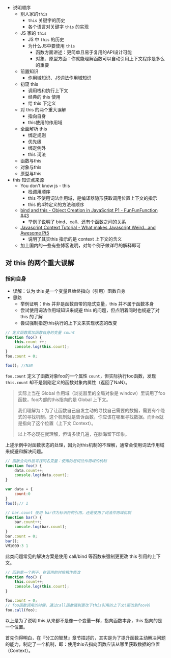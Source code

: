 - 说明顺序
  - 别人家的`this` 
    - `this` 关键字的历史
    - 各个语言对关键字 `this` 的实现
  - JS 家的 `this` 
    - JS 中 `this` 的历史
    - 为什么JS中要使用 `this`
      - 函数方面讲述：更简单且易于复用的API设计可能
      - 对象、原型方面：你就能理解函数可以自动引用上下文程序是多么的重要
  - 前置知识
    - 作用域知识、JS词法作用域知识
  - 初窥 this
    - 调用栈和执行上下文
    - 经典的 this 使用
    - 给 this 下定义
  - 对 this 的两个重大误解
    - 指向自身
    - this使用的作用域
  - 全面解析 this
    - 绑定规则
    - 优先级
    - 绑定例外
    - this 词法
  - 函数与this
  - 对象与this
  - 原型与this
- this 知识点来源
  - You don't know js - this 
    - 栈调用顺序
    - this 不使用词法作用域，是编译器隐形获取调用位置上下文的指示
    - this 的4种定义的方法和顺序
  - [bind and this - Object Creation in JavaScript P1 - FunFunFunction #43](https://www.youtube.com/watch?v=GhbhD1HR5vk)
    - 举例子说明了 bind、call、还有个函数之间的关系
  - [Javascript Context Tutorial - What makes Javascript Weird...and Awesome Pt5](https://www.youtube.com/watch?v=fjJoX9F_F5g&index=5&list=PLoYCgNOIyGABI011EYc-avPOsk1YsMUe_)
    - 说明了其实this 指示的是 context 上下文的含义
  - 加上国内的一些有些博客说明，对每个例子做详尽的解释即可



## 对 this 的两个重大误解

### 指向自身

- 误解：认为 this 是一个变量且始终指向（引用）函数自身
- 思路
  - 举例证明：this 并非是函数自带的隐式变量，this 并不属于函数本身
  - 尝试使用词法作用域知识来规避 this 的问题，但点明着同时也规避了对 this 的了解
  - 尝试强制指定this执行的上下文来实现状态的改变

```js
// 定义函数累加函数自身的变量 count
function foo() {
	this.count ++;
	console.log(this.count);
}
foo.count = 0;

foo(); //NaN
```

`foo.count` 定义了函数对象foo的一个属性 `count`，但实际执行foo函数，发现 `this.count` 却不是刚刚定义的函数对象内属性（返回了NaN）。

> 实际上当在 Global 作用域（浏览器里的全局对象是 window）里调用了foo函数，foo内部的this指向的是 Global 上下文。
>
> 我们理解为：为了让函数自己自发主动的寻找自己需要的数据，需要有个隐式的寻找机制。这个机制就是告诉函数，你应该在哪里寻找数据。而this就是指向了这个位置（上下文 Context）。
>
> 以上不必现在就理解，但请多读几遍，在脑海留下印象。

上述示例中对函数状态的处理，因为对this机制的不理解，通常会使用词法作用域来规避和解决问题。

```js
// 函数会向外层寻找同名变量：使用的是词法作用域的机制
function foo() {
	data.count++;
	console.log(data.count);
}

var data = {
	count:0
}
foo();// 1

// bar.count 使用 bar作为标识符的引用，还是使用了词法作用域机制
function bar() {
	bar.count++;
	console.log(bar.count);
}
bar.count = 0;
bar();
VM1009:3 1
```

此类问题常见的解决方案是使用 call/bind 等函数来强制更更改 this 引用的上下文。

```js
// 回到第一个例子，在调用的时候稍作修改
function foo() {
	this.count++;
	console.log(this.count);
}

foo.count = 0;
// foo函数调用的时候，通过call函数强制更改下this引用的上下文(更改到foo内)
foo.call(foo);
```

以上是为了说明 this 从来都不是像一个变量一样，指向函数本身，this 指向的是一个位置。

首先你得明白，在『分工的智慧』章节描述的，其实是为了提升函数主动解决问题的能力，制定了一个机制，即：使用this去指向函数应该从哪里获取数据的位置（Context）。